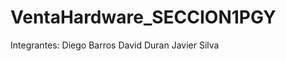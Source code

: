 # VentaHardware_SECCION1PGY

Integrantes: Diego Barros
             David Duran 
             Javier Silva